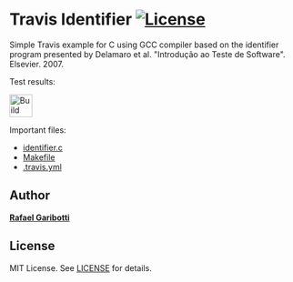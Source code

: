 Travis Identifier [![License][license-img]][license-url]
=
Simple Travis example for C using GCC compiler based on the identifier program presented by Delamaro et al. "Introdução ao Teste de Software". Elsevier. 2007.

Test results:

[<img alt="Build Status" src="https://travis-ci.org/duduvpereira/Testes.svg?branch=main" height="40">][travis-url]

Important files:

* [identifier.c](identifier.c)
* [Makefile](Makefile)
* [.travis.yml](.travis.yml)


Author
------
[**Rafael Garibotti**](https://br.linkedin.com/in/rafaelgaribotti)


License
-------
MIT License. See [LICENSE](LICENSE) for details.

[main-url]: https://github.com/duduvpereira/Testes
[readme-url]: https://github.com/duduvpereira/Testes/blob/main/README.md
[license-url]: https://github.com/duduvpereira/Testes/blob/main/LICENSE
[license-img]: https://img.shields.io/github/license/rsp/travis-hello-modern-cpp.svg
[travis-url]: https://travis-ci.org/duduvpereira/Testes
[travis-img]: https://travis-ci.org/duduvpereira/Testes.svg?branch=master
[github-follow-url]: https://github.com/duduvpereira
